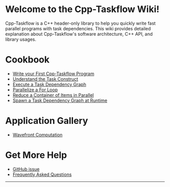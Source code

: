 # Welcome to the Cpp-Taskflow Wiki!

Cpp-Taskflow is a C++ header-only library to help you quickly
write fast parallel programs with task dependencies.
This wiki provides detailed explanation about Cpp-Taskflow's
software architecture, C++ API, and library usages.

<!--# Introduction

+ [Motivation behind Cpp-Taskflow](introduction/motivation.md)
-->

# Cookbook

+ [Write your First Cpp-Taskflow Program](cookbook/hello_world.md)
+ [Understand the Task Construct](cookbook/task.md)
+ [Execute a Task Dependency Graph](cookbook/dispatch.md)
+ [Parallelize a For Loop](cookbook/parallel_for.md)
+ [Reduce a Container of Items in Parallel](cookbook/reduce.md)
+ [Spawn a Task Dependency Graph at Runtime](cookbook/dynamic_tasking.md)

# Application Gallery
+ [Wavefront Computation](app/wavefront/wavefront.md)

# Get More Help

+ [GitHub issue][Github issues]
+ [Frequently Asked Questions](faq.md)


* * *

[README]:                ../README.md
[Github issues]:         https://github.com/cpp-taskflow/cpp-taskflow/issues
[Github pull requests]:  https://github.com/cpp-taskflow/cpp-taskflow/pulls


